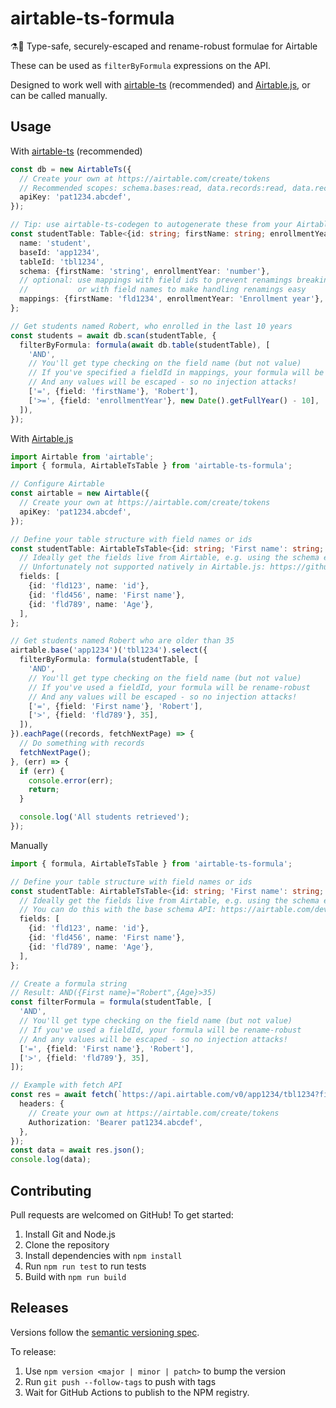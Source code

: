 # airtable-ts-formula

⚗️📝 Type-safe, securely-escaped and rename-robust formulae for Airtable

These can be used as `filterByFormula` expressions on the API.

Designed to work well with [airtable-ts](https://github.com/domdomegg/airtable-ts) (recommended) and [Airtable.js](https://github.com/Airtable/airtable.js), or can be called manually.

## Usage

With [airtable-ts](https://github.com/domdomegg/airtable-ts) (recommended)

```ts
const db = new AirtableTs({
  // Create your own at https://airtable.com/create/tokens
  // Recommended scopes: schema.bases:read, data.records:read, data.records:write
  apiKey: 'pat1234.abcdef',
});

// Tip: use airtable-ts-codegen to autogenerate these from your Airtable base
const studentTable: Table<{id: string; firstName: string; enrollmentYear: number}> = {
  name: 'student',
  baseId: 'app1234',
  tableId: 'tbl1234',
  schema: {firstName: 'string', enrollmentYear: 'number'},
  // optional: use mappings with field ids to prevent renamings breaking your app,
  //           or with field names to make handling renamings easy
  mappings: {firstName: 'fld1234', enrollmentYear: 'Enrollment year'},
};

// Get students named Robert, who enrolled in the last 10 years
const students = await db.scan(studentTable, {
  filterByFormula: formula(await db.table(studentTable), [
    'AND',
    // You'll get type checking on the field name (but not value)
    // If you've specified a fieldId in mappings, your formula will be rename-robust
    // And any values will be escaped - so no injection attacks!
    ['=', {field: 'firstName'}, 'Robert'],
    ['>=', {field: 'enrollmentYear'}, new Date().getFullYear() - 10],
  ]),
});
```

With [Airtable.js](https://github.com/Airtable/airtable.js)

```ts
import Airtable from 'airtable';
import { formula, AirtableTsTable } from 'airtable-ts-formula';

// Configure Airtable
const airtable = new Airtable({
  // Create your own at https://airtable.com/create/tokens
  apiKey: 'pat1234.abcdef',
});

// Define your table structure with field names or ids
const studentTable: AirtableTsTable<{id: string; 'First name': string; fld789: number}> = {
  // Ideally get the fields live from Airtable, e.g. using the schema endpoints
  // Unfortunately not supported natively in Airtable.js: https://github.com/Airtable/airtable.js/issues/12
  fields: [
    {id: 'fld123', name: 'id'},
    {id: 'fld456', name: 'First name'},
    {id: 'fld789', name: 'Age'},
  ],
};

// Get students named Robert who are older than 35
airtable.base('app1234')('tbl1234').select({
  filterByFormula: formula(studentTable, [
    'AND',
    // You'll get type checking on the field name (but not value)
    // If you've used a fieldId, your formula will be rename-robust
    // And any values will be escaped - so no injection attacks!
    ['=', {field: 'First name'}, 'Robert'],
    ['>', {field: 'fld789'}, 35],
  ]),
}).eachPage((records, fetchNextPage) => {
  // Do something with records
  fetchNextPage();
}, (err) => {
  if (err) {
    console.error(err);
    return;
  }

  console.log('All students retrieved');
});
```

Manually

```ts
import { formula, AirtableTsTable } from 'airtable-ts-formula';

// Define your table structure with field names or ids
const studentTable: AirtableTsTable<{id: string; 'First name': string; fld789: number}> = {
  // Ideally get the fields live from Airtable, e.g. using the schema endpoints
  // You can do this with the base schema API: https://airtable.com/developers/web/api/get-base-schema
  fields: [
    {id: 'fld123', name: 'id'},
    {id: 'fld456', name: 'First name'},
    {id: 'fld789', name: 'Age'},
  ],
};

// Create a formula string
// Result: AND({First name}="Robert",{Age}>35)
const filterFormula = formula(studentTable, [
  'AND',
  // You'll get type checking on the field name (but not value)
  // If you've used a fieldId, your formula will be rename-robust
  // And any values will be escaped - so no injection attacks!
  ['=', {field: 'First name'}, 'Robert'],
  ['>', {field: 'fld789'}, 35],
]);

// Example with fetch API
const res = await fetch(`https://api.airtable.com/v0/app1234/tbl1234?filterByFormula=${encodeURIComponent(filterFormula)}`, {
  headers: {
    // Create your own at https://airtable.com/create/tokens
    Authorization: 'Bearer pat1234.abcdef',
  },
});
const data = await res.json();
console.log(data);
```

## Contributing

Pull requests are welcomed on GitHub! To get started:

1. Install Git and Node.js
2. Clone the repository
3. Install dependencies with `npm install`
4. Run `npm run test` to run tests
5. Build with `npm run build`

## Releases

Versions follow the [semantic versioning spec](https://semver.org/).

To release:

1. Use `npm version <major | minor | patch>` to bump the version
2. Run `git push --follow-tags` to push with tags
3. Wait for GitHub Actions to publish to the NPM registry.
